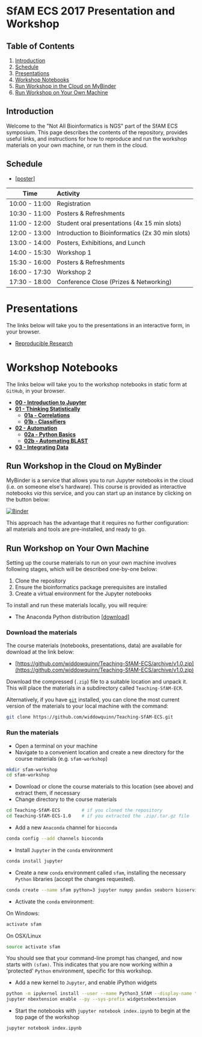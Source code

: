 # SfAM ECS 2017 Presentation and Workshop

## Table of Contents

1. [Introduction](#introduction)
2. [Schedule](#schedule)
3. [Presentations](#presentations)
4. [Workshop Notebooks](#notebooks)
3. [Run Workshop in the Cloud on MyBinder](#mybinder)
4. [Run Workshop on Your Own Machine](#local)

<a id="introduction"></a>
## Introduction
Welcome to the "Not All Bioinformatics is NGS" part of the SfAM ECS symposium. This page describes the contents of the repository, provides useful links, and instructions for how to reproduce and run the workshop materials on your own machine, or run them in the cloud.

<a id="schedule"></a>
## Schedule
* [[poster]](posters/SfAM_Bioinformatics_A4.pdf)

| Time          | Activity                                         |
| :-----------: | :----------------------------------------------- |
| 10:00 - 11:00 | Registration                                     |
| 10:30 - 11:00 | Posters & Refreshments                           |
| 11:00 - 12:00 | Student oral presentations (4x 15 min slots)     |
| 12:00 - 13:00 | Introduction to Bioinformatics (2x 30 min slots) |
| 13:00 - 14:00 | Posters, Exhibitions, and Lunch                  |
| 14:00 - 15:30 | Workshop 1                                       |
| 15:30 - 16:00 | Posters & Refreshments                           |
| 16:00 - 17:30 | Workshop 2                                       |
| 17:30 - 18:00 | Conference Close (Prizes & Networking)           |

<a id="presentations"></a>
# Presentations

The links below will take you to the presentations in an interactive form, in your browser.

* [Reproducible Research](https://widdowquinn.github.io/Teaching-SfAM-ECS/presentation/slides01-reproducible_research.html)


<a id="notebooks"></a>
# Workshop Notebooks

The links below will take you to the workshop notebooks in static form at `GitHub`, in your browser.

* [**00 - Introduction to Jupyter**](https://github.com/widdowquinn/Teaching-SfAM-ECS/blob/master/workshop/00-jupyter_intro.ipynb) 
* [**01 - Thinking Statistically**](https://github.com/widdowquinn/Teaching-SfAM-ECS/blob/master/workshop/01-thinking_statistically.ipynb)
  * [**01a - Correlations**](https://github.com/widdowquinn/Teaching-SfAM-ECS/blob/master/workshop/01a-correlations.ipynb)
  * [**01b - Classifiers**](https://github.com/widdowquinn/Teaching-SfAM-ECS/blob/master/workshop/01b-clasifiers.ipynb)
* [**02 - Automation**](https://github.com/widdowquinn/Teaching-SfAM-ECS/blob/master/workshop/02-automation.ipynb)
  * [**02a - Python Basics**](https://github.com/widdowquinn/Teaching-SfAM-ECS/blob/master/workshop/02a-python.ipynb)
  * [**02b - Automating BLAST**](https://github.com/widdowquinn/Teaching-SfAM-ECS/blob/master/workshop/02b-blast.ipynb)
* [**03 - Integrating Data**](https://github.com/widdowquinn/Teaching-SfAM-ECS/blob/master/workshop/03-integrating_data.ipynb)

<a id="mybinder"></a>
## Run Workshop in the Cloud on MyBinder

MyBinder is a service that allows you to run Jupyter notebooks in the cloud (i.e. on someone else's hardware). This course is provided as interactive notebooks *via* this service, and you can start up an instance by clicking on the button below:

[![Binder](http://mybinder.org/badge.svg)](http://mybinder.org/repo/widdowquinn/teaching-sfam-ecr)

This approach has the advantage that it requires no further configuration: all materials and tools are pre-installed, and ready to go.

<a id="local"></a>
## Run Workshop on Your Own Machine

Setting up the course materials to run on your own machine involves following stages, which will be described one-by-one below:

1. Clone the repository
2. Ensure the bioinformatics package prerequisites are installed
3. Create a virtual environment for the Jupyter notebooks

To install and run these materials locally, you will require:

* The Anaconda Python distribution [[download]](https://www.continuum.io/downloads)

### Download the materials

The course materials (notebooks, presentations, data) are available for download at the link below:

* [https://github.com/widdowquinn/Teaching-SfAM-ECS/archive/v1.0.zip](https://github.com/widdowquinn/Teaching-SfAM-ECS/archive/v1.0.zip)

Download the compressed (`.zip`) file to a suitable location and unpack it. This will place the materials in a subdirectory called `Teaching-SfAM-ECR`. 

Alternatively, if you have [`git`](https://git-scm.com/) installed, you can clone the most current version of the materials to your local machine with the command:

```bash
git clone https://github.com/widdowquinn/Teaching-SfAM-ECS.git
```

### Run the materials

* Open a terminal on your machine
* Navigate to a convenient location and create a new directory for the course materials (e.g. `sfam-workshop`)

```bash
mkdir sfam-workshop
cd sfam-workshop
```

* Download or clone the course materials to this location (see above) and extract them, if necessary
* Change directory to the course materials

```bash
cd Teaching-SfAM-ECS        # if you cloned the repository
cd Teaching-SfAM-ECS-1.0    # if you extracted the .zip/.tar.gz file
```

* Add a new `Anaconda` channel for `bioconda`

```bash
conda config --add channels bioconda
```

* Install `Jupyter` in the `conda` environment

```bash
conda install jupyter
```

* Create a new `conda` environment called `sfam`, installing the necessary `Python` libraries (accept the changes requested).

```bash
conda create --name sfam python=3 jupyter numpy pandas seaborn bioservices biopython
```

* Activate the `conda` environment:

On Windows:

```bash
activate sfam
```

On OSX/Linux

```bash
source activate sfam
```

You should see that your command-line prompt has changed, and now starts with `(sfam)`. This indicates that you are now working within a 'protected' `Python` environment, specific for this workshop.

* Add a new kernel to `Jupyter`, and enable iPython widgets

```bash
python -m ipykernel install --user --name Python3_SfAM --display-name "Python 3 (SfAM)"
jupyter nbextension enable --py --sys-prefix widgetsnbextension
```

* Start the notebooks with `jupyter notebook index.ipynb` to begin at the top page of the workshop

```bash
jupyter notebook index.ipynb
```



